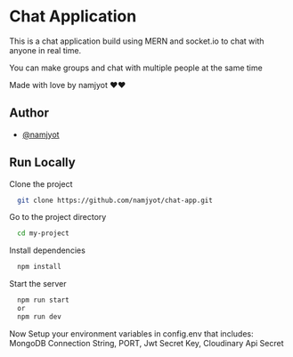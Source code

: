 
# Chat Application

This is a chat application build using MERN and socket.io to chat with anyone in real time.

You can make groups and chat with multiple people at the same time

Made with love by namjyot ❤️❤️





## Author

- [@namjyot](https://www.github.com/namjyot)


## Run Locally

Clone the project

```bash
  git clone https://github.com/namjyot/chat-app.git
```

Go to the project directory

```bash
  cd my-project
```

Install dependencies

```bash
  npm install
```

Start the server

```bash
  npm run start
  or
  npm run dev
```

Now Setup your environment variables in config.env that includes: MongoDB Connection String, PORT, Jwt Secret Key, Cloudinary Api Secret

